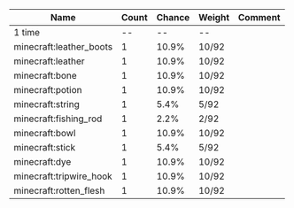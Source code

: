 | Name                    | Count | Chance | Weight | Comment |
| ----------------------- | ----- | ------ | ------ | ------- |
| 1 time                  |    -- |     -- |     -- |         |
| minecraft:leather_boots |     1 |  10.9% |  10/92 |         |
| minecraft:leather       |     1 |  10.9% |  10/92 |         |
| minecraft:bone          |     1 |  10.9% |  10/92 |         |
| minecraft:potion        |     1 |  10.9% |  10/92 |         |
| minecraft:string        |     1 |   5.4% |   5/92 |         |
| minecraft:fishing_rod   |     1 |   2.2% |   2/92 |         |
| minecraft:bowl          |     1 |  10.9% |  10/92 |         |
| minecraft:stick         |     1 |   5.4% |   5/92 |         |
| minecraft:dye           |     1 |  10.9% |  10/92 |         |
| minecraft:tripwire_hook |     1 |  10.9% |  10/92 |         |
| minecraft:rotten_flesh  |     1 |  10.9% |  10/92 |         |